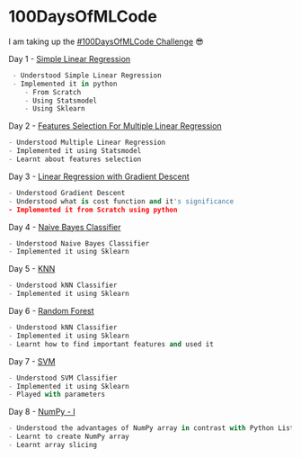 # 100DaysOfMLCode

I am taking up the [#100DaysOfMLCode Challenge](https://twitter.com/hashtag/100DaysOfMLCode?src=hash) :sunglasses:

Day 1 - [Simple Linear Regression](https://github.com/bksahu/100DaysOfMLCode/tree/master/1.%20Simple%20Linear%20Regression)
```python
 - Understood Simple Linear Regression
 - Implemented it in python
    - From Scratch
    - Using Statsmodel
    - Using Sklearn
```

Day 2 - [Features Selection For Multiple Linear Regression](https://github.com/bksahu/100DaysOfMLCode/tree/master/2.%20Features%20Selection%20For%20Multiple%20Linear%20Regression)
```python
- Understood Multiple Linear Regression
- Implemented it using Statsmodel
- Learnt about features selection
```

Day 3 - [Linear Regression with Gradient Descent](https://github.com/bksahu/100DaysOfMLCode/tree/master/3.%20Linear%20Regression%20with%20Gradient%20Descent)
```python
- Understood Gradient Descent
- Understood what is cost function and it's significance
- Implemented it from Scratch using python
```

Day 4 - [Naive Bayes Classifier](https://github.com/bksahu/100DaysOfMLCode/tree/master/4.%20Naive%20Bayes%20Classifier)
```python
- Understood Naive Bayes Classifier
- Implemented it using Sklearn
```

Day 5 - [KNN](https://github.com/bksahu/100DaysOfMLCode/)
```python
- Understood kNN Classifier
- Implemented it using Sklearn
```

Day 6 -
[Random Forest](https://github.com/bksahu/100DaysOfMLCode/)
```python
- Understood kNN Classifier
- Implemented it using Sklearn
- Learnt how to find important features and used it
```
Day 7 -
[SVM](https://github.com/bksahu/100DaysOfMLCode/)
```python
- Understood SVM Classifier
- Implemented it using Sklearn
- Played with parameters
```
Day 8 -
[NumPy - I](https://github.com/bksahu/100DaysOfMLCode/)
```python
- Understood the advantages of NumPy array in contrast with Python Lists
- Learnt to create NumPy array
- Learnt array slicing
```
